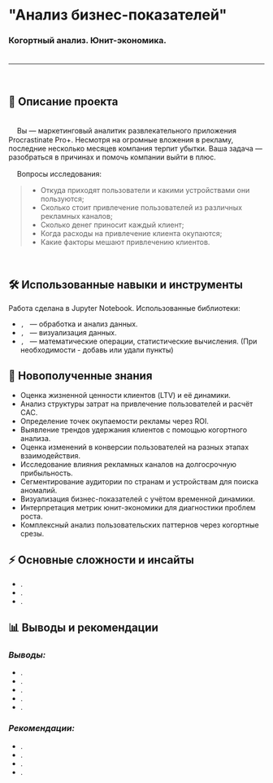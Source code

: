 # "Анализ бизнес-показателей"
### Когортный анализ. Юнит-экономика. <br><br>
***
<br>


## 📌 Описание проекта

<br>
ᅠ Вы — маркетинговый аналитик развлекательного приложения Procrastinate Pro+. Несмотря на огромные вложения в рекламу, последние несколько месяцев компания терпит убытки. Ваша задача — разобраться в причинах и помочь компании выйти в плюс.

ᅠ Вопросы исследования:
> - Откуда приходят пользователи и какими устройствами они пользуются;
> - Cколько стоит привлечение пользователей из различных рекламных каналов;
> - Cколько денег приносит каждый клиент;
> - Когда расходы на привлечение клиента окупаются;
> - Какие факторы мешают привлечению клиентов.

<br>

## 🛠 Использованные навыки и инструменты
Работа сделана в Jupyter Notebook. Использованные библиотеки:
- ``, `` — обработка и анализ данных.
- ``, `` — визуализация данных.
- ``, `` — математические операции, статистические вычисления.
(При необходимости - добавь или удали пункты)

## 🎯 Новополученные знания
- Оценка жизненной ценности клиентов (LTV) и её динамики.
- Анализ структуры затрат на привлечение пользователей и расчёт CAC.
- Определение точек окупаемости рекламы через ROI.
- Выявление трендов удержания клиентов с помощью когортного анализа.
- Оценка изменений в конверсии пользователей на разных этапах взаимодействия.
- Исследование влияния рекламных каналов на долгосрочную прибыльность.
- Сегментирование аудитории по странам и устройствам для поиска аномалий.
- Визуализация бизнес-показателей с учётом временной динамики.
- Интерпретация метрик юнит-экономики для диагностики проблем роста.
- Комплексный анализ пользовательских паттернов через когортные срезы.


## ⚡ Основные сложности и инсайты
- .
- .
- .


## 📊 Выводы и рекомендации

### ***Выводы:***
- .  
- .  
- .  
- .  
- .  

### ***Рекомендации:***  
- .  
- .  
- .  
- .
